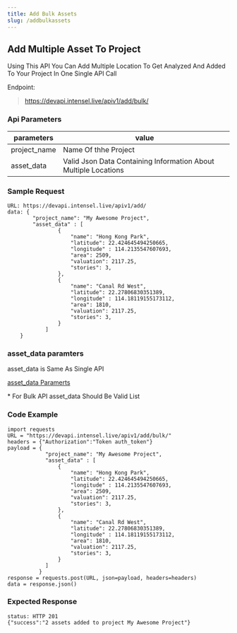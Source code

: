 ```yaml
---
title: Add Bulk Assets
slug: /addbulkassets
---
```


## Add Multiple Asset To Project

Using This API You Can Add Multiple Location To Get Analyzed And Added To Your Project In One Single API Call

Endpoint:

> https://devapi.intensel.live/apiv1/add/bulk/


### Api Parameters

| parameters        | value                             |
| ---------------- | --------------------------------- |
| project_name              | Name Of thhe Project    |
| asset_data              | Valid Json Data Containing Information About Multiple Locations  |

### Sample Request
```
URL: https://devapi.intensel.live/apiv1/add/
data: {
		"project_name": "My Awesome Project",
        "asset_data" : [
                {
                    "name": "Hong Kong Park",
                    "latitude": 22.424645494250665,
                    "longitude" : 114.2135547607693,
                    "area": 2509,
                    "valuation": 2117.25,
                    "stories": 3,
                },
                {
                    "name": "Canal Rd West",
                    "latitude": 22.27806830351389,
                    "longitude" : 114.18119155173112,
                    "area": 1810,
                    "valuation": 2117.25,
                    "stories": 3,
                }
            ]
    }
```


### asset_data paramters
asset_data is Same As Single API 

[asset_data Paramerts](addasset#asset_data-paramters)

\* For Bulk API asset_data Should Be Valid List 

### Code Example

```
import requests
URL = "https://devapi.intensel.live/apiv1/add/bulk/"
headers = {"Authorization":"Token auth_token"}
payload = {
            "project_name": "My Awesome Project",
            "asset_data" : [
                {
                    "name": "Hong Kong Park",
                    "latitude": 22.424645494250665,
                    "longitude" : 114.2135547607693,
                    "area": 2509,
                    "valuation": 2117.25,
                    "stories": 3,
                },
                {
                    "name": "Canal Rd West",
                    "latitude": 22.27806830351389,
                    "longitude" : 114.18119155173112,
                    "area": 1810,
                    "valuation": 2117.25,
                    "stories": 3,
                }
            ]
          }
response = requests.post(URL, json=payload, headers=headers)
data = response.json()
```

### Expected Response
```
status: HTTP 201
{"success":"2 assets added to project My Awesome Project"}
```

